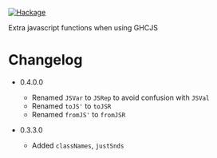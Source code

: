 [![Hackage](https://img.shields.io/hackage/v/javascript-extras.svg)](https://hackage.haskell.org/package/javascript-extras)

Extra javascript functions when using GHCJS

# Changelog

* 0.4.0.0
  - Renamed `JSVar` to `JSRep` to avoid confusion with `JSVal`
  - Renamed `toJS'` to `toJSR`
  - Renamed `fromJS'` to `fromJSR`

* 0.3.3.0
  - Added `classNames`, `justSnds`
